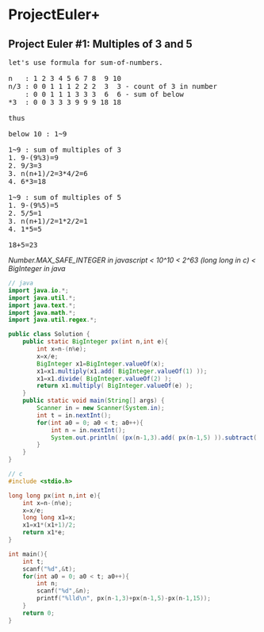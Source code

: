 # ProjectEuler+
## Project Euler #1: Multiples of 3 and 5
<pre>
let's use formula for sum-of-numbers.

n   : 1 2 3 4 5 6 7 8  9 10  
n/3 : 0 0 1 1 1 2 2 2  3  3 - count of 3 in number  
    : 0 0 1 1 1 3 3 3  6  6 - sum of below 
*3  : 0 0 3 3 3 9 9 9 18 18  

thus

below 10 : 1~9

1~9 : sum of multiples of 3
1. 9-(9%3)=9
2. 9/3=3
3. n(n+1)/2=3*4/2=6
4. 6*3=18

1~9 : sum of multiples of 5
1. 9-(9%5)=5
2. 5/5=1
3. n(n+1)/2=1*2/2=1
4. 1*5=5

18+5=23
</pre>
*Number.MAX_SAFE_INTEGER in javascript < 10^10 < 2^63 (long long in c) < BigInteger in java*
```java
// java
import java.io.*;
import java.util.*;
import java.text.*;
import java.math.*;
import java.util.regex.*;

public class Solution {
    public static BigInteger px(int n,int e){
        int x=n-(n%e);
        x=x/e;
        BigInteger x1=BigInteger.valueOf(x);        
        x1=x1.multiply(x1.add( BigInteger.valueOf(1) ));
        x1=x1.divide( BigInteger.valueOf(2) );
        return x1.multiply( BigInteger.valueOf(e) );
    }
    public static void main(String[] args) {
        Scanner in = new Scanner(System.in);
        int t = in.nextInt();
        for(int a0 = 0; a0 < t; a0++){
            int n = in.nextInt();
            System.out.println( (px(n-1,3).add( px(n-1,5) )).subtract( px(n-1,15) ) );
        }
    }
}
```
```c
// c
#include <stdio.h>

long long px(int n,int e){
    int x=n-(n%e);
    x=x/e;
    long long x1=x;
    x1=x1*(x1+1)/2;
    return x1*e;
}

int main(){
    int t; 
    scanf("%d",&t);
    for(int a0 = 0; a0 < t; a0++){
        int n; 
        scanf("%d",&n);
        printf("%lld\n", px(n-1,3)+px(n-1,5)-px(n-1,15));
    }
    return 0;
}
```
